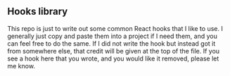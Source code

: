 ## Hooks library

This repo is just to write out some common React hooks that I like to use. I generally just copy and paste them into a project if I need them, and you can feel free to do the same. If I did not write the hook but instead got it from somewhere else, that credit will be given at the top of the file. If you see a hook here that you wrote, and you would like it removed, please let me know.
